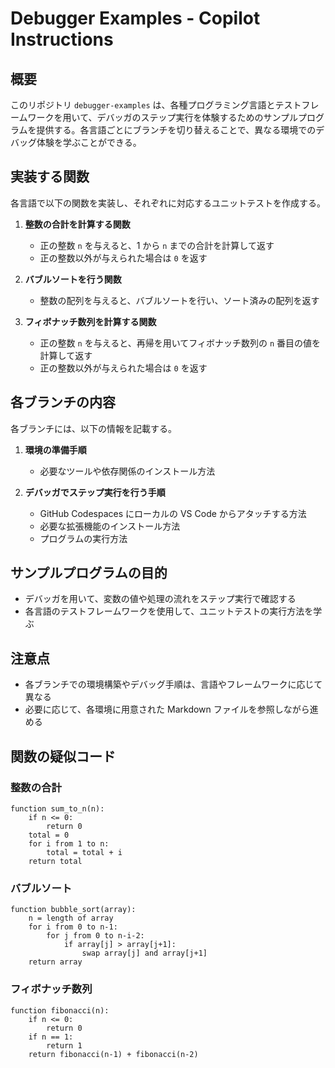 # Debugger Examples - Copilot Instructions

## 概要

このリポジトリ `debugger-examples` は、各種プログラミング言語とテストフレームワークを用いて、デバッガのステップ実行を体験するためのサンプルプログラムを提供する。各言語ごとにブランチを切り替えることで、異なる環境でのデバッグ体験を学ぶことができる。

## 実装する関数

各言語で以下の関数を実装し、それぞれに対応するユニットテストを作成する。

1. **整数の合計を計算する関数**
   - 正の整数 `n` を与えると、1 から `n` までの合計を計算して返す
   - 正の整数以外が与えられた場合は `0` を返す

2. **バブルソートを行う関数**
   - 整数の配列を与えると、バブルソートを行い、ソート済みの配列を返す

3. **フィボナッチ数列を計算する関数**
   - 正の整数 `n` を与えると、再帰を用いてフィボナッチ数列の `n` 番目の値を計算して返す
   - 正の整数以外が与えられた場合は `0` を返す

## 各ブランチの内容

各ブランチには、以下の情報を記載する。

1. **環境の準備手順**
   - 必要なツールや依存関係のインストール方法

2. **デバッガでステップ実行を行う手順**
   - GitHub Codespaces にローカルの VS Code からアタッチする方法
   - 必要な拡張機能のインストール方法
   - プログラムの実行方法

## サンプルプログラムの目的

- デバッガを用いて、変数の値や処理の流れをステップ実行で確認する
- 各言語のテストフレームワークを使用して、ユニットテストの実行方法を学ぶ

## 注意点

- 各ブランチでの環境構築やデバッグ手順は、言語やフレームワークに応じて異なる
- 必要に応じて、各環境に用意された Markdown ファイルを参照しながら進める

## 関数の疑似コード

### 整数の合計

```plaintext
function sum_to_n(n):
    if n <= 0:
        return 0
    total = 0
    for i from 1 to n:
        total = total + i
    return total
```

### バブルソート

```plaintext
function bubble_sort(array):
    n = length of array
    for i from 0 to n-1:
        for j from 0 to n-i-2:
            if array[j] > array[j+1]:
                swap array[j] and array[j+1]
    return array
```

### フィボナッチ数列

```plaintext
function fibonacci(n):
    if n <= 0:
        return 0
    if n == 1:
        return 1
    return fibonacci(n-1) + fibonacci(n-2)
```
